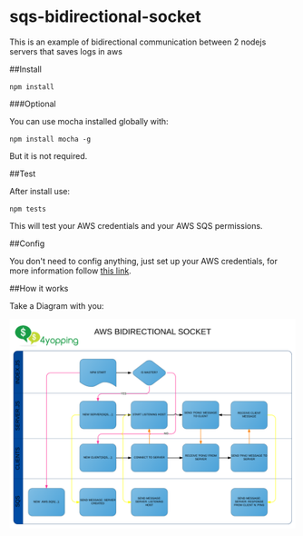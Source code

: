 # sqs-bidirectional-socket
This is an example of bidirectional communication between 2 nodejs servers that saves logs in aws

##Install

````
npm install
````
###Optional

You can use mocha installed globally with:
````
npm install mocha -g
````

But it is not required.

##Test

After install use:
````
npm tests
````

This will test your AWS credentials and your AWS SQS permissions.

##Config

You don't need to config anything, just set up your AWS credentials, for more information follow [this link](http://docs.aws.amazon.com/AWSJavaScriptSDK/guide/node-configuring.html).

##How it works

Take a Diagram with you:

![Flow Diagram](diagram.png)
